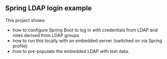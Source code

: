 ## Spring LDAP login example

This project shows:
* how to configure Spring Boot to log in with credentials from LDAP
and roles derived from LDAP groups
* how to run this locally with an embedded server (switched on via Spring profile)
* how to pre-populate the embedded LDAP with test data.